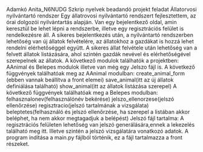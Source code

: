Adamkó Anita_N6NUDG
Szkrip nyelvek beadandó projekt feladat
Állatorvosi nyilvántartó rendszer
Egy állatrovosi nyilvántartó rendszert fejlesztettem, az órai dolgozói nyilvántartás alapján. 
Van egy bejelentkező oldal, amin keresztül be lehet lépni a rendszerbe, illetve egy regisztrációs felület is rendelkezésre áll.
A sikeres bejelentkezés után, a nyilvántartó rendszerben lehetőség van új állatok felvételére, az állatokhoz a gazdákat is hozzá lehet rendelni elérhetőséggel együtt.
A sikeres állat felvétele után lehetőség van a felvett állatok listázására, ahol szintén gazdák nevével és elérhetőségével szerepelnek az állatok.
A következő modulok találhatók a projektben: AAnimal és Belepes modulok illetve van még egy Jelszo fájl is.
A következő függvények találhatóak meg az AAnimal modulban: 
          create_animal_form (ebben vannak beállítva a front elemei) 
          save_animal(itt az új állatok definiálása található) 
          show_animal(itt az állatok listázása szerepel)
A következő függvények találhatóak meg a Belepes modulban:
          felhasznalonev(felhasználónév bekérése)
          jelszo_ellenorzese(jelszó ellenőrzése)
          regisztracio(jelszó tartalmának a vizsgálata)
          beleptetes(felhasználó és jelszó ellenőrzése, ha szerepel a listában akkor beléphet, ha nem akkor megtagadjuk a belépést)
Jelszó fájl tartalma:
          A regisztrációs felületen lehetőség van jelszó generálására,ennek a lekezelés található meg itt.
          Illetve szintén a jelszó vizsgálatára vonatkozó adatok.
A program indítása a main.py fájlból történik, ez a fájl tartalmazza  a front részeket.
